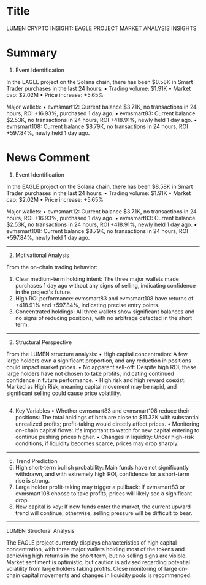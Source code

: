 # Title
LUMEN CRYPTO INSIGHT: EAGLE PROJECT MARKET ANALYSIS INSIGHTS

# Summary
1. Event Identification

In the EAGLE project on the Solana chain, there has been $8.58K in Smart Trader purchases in the last 24 hours:
• Trading volume: $1.91K
• Market cap: $2.02M
• Price increase: +5.65%

Major wallets:
• evmsmart12: Current balance $3.71K, no transactions in 24 hours, ROI +16.93%, purchased 1 day ago.
• evmsmart83: Current balance $2.53K, no transactions in 24 hours, ROI +418.91%, newly held 1 day ago.
• evmsmart108: Current balance $8.79K, no transactions in 24 hours, ROI +597.84%, newly held 1 day ago.

# News Comment
1. Event Identification

In the EAGLE project on the Solana chain, there has been $8.58K in Smart Trader purchases in the last 24 hours:
• Trading volume: $1.91K
• Market cap: $2.02M
• Price increase: +5.65%

Major wallets:
• evmsmart12: Current balance $3.71K, no transactions in 24 hours, ROI +16.93%, purchased 1 day ago.
• evmsmart83: Current balance $2.53K, no transactions in 24 hours, ROI +418.91%, newly held 1 day ago.
• evmsmart108: Current balance $8.79K, no transactions in 24 hours, ROI +597.84%, newly held 1 day ago.

---
2. Motivational Analysis

From the on-chain trading behavior:
1. Clear medium-term holding intent: The three major wallets made purchases 1 day ago without any signs of selling, indicating confidence in the project's future.
2. High ROI performance: evmsmart83 and evmsmart108 have returns of +418.91% and +597.84%, indicating precise entry points.
3. Concentrated holdings: All three wallets show significant balances and no signs of reducing positions, with no arbitrage detected in the short term.

---
3. Structural Perspective

From the LUMEN structure analysis:
• High capital concentration: A few large holders own a significant proportion, and any reduction in positions could impact market prices.
• No apparent sell-off: Despite high ROI, these large holders have not chosen to take profits, indicating continued confidence in future performance.
• High risk and high reward coexist: Marked as High Risk, meaning capital movement may be rapid, and significant selling could cause price volatility.

---
4. Key Variables
• Whether evmsmart83 and evmsmart108 reduce their positions: The total holdings of both are close to $11.32K with substantial unrealized profits; profit-taking would directly affect prices.
• Monitoring on-chain capital flows: It's important to watch for new capital entering to continue pushing prices higher.
• Changes in liquidity: Under high-risk conditions, if liquidity becomes scarce, prices may drop sharply.

---
5. Trend Prediction
1. High short-term bullish probability: Main funds have not significantly withdrawn, and with extremely high ROI, confidence for a short-term rise is strong.
2. Large holder profit-taking may trigger a pullback: If evmsmart83 or evmsmart108 choose to take profits, prices will likely see a significant drop.
3. New capital is key: If new funds enter the market, the current upward trend will continue; otherwise, selling pressure will be difficult to bear.

---

LUMEN Structural Analysis

The EAGLE project currently displays characteristics of high capital concentration, with three major wallets holding most of the tokens and achieving high returns in the short term, but no selling signs are visible. Market sentiment is optimistic, but caution is advised regarding potential volatility from large holders taking profits. Close monitoring of large on-chain capital movements and changes in liquidity pools is recommended.
